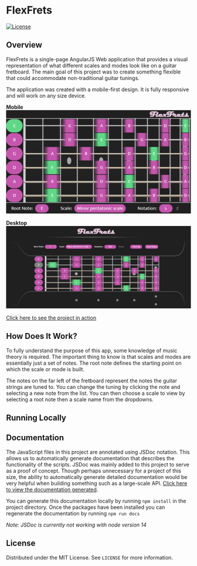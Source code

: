 # FlexFrets

[![License](https://img.shields.io/github/license/tommyduggs/discord_reaction_anlytics)](https://github.com/tommyduggs/discord_reaction_anlytics)
## Overview

FlexFrets is a single-page AngularJS Web application that provides a visual representation of what different scales and modes look like on a guitar fretboard. The main goal of this project was to create something flexible that could accommodate non-traditional guitar tunings.

The application was created with a mobile-first design. It is fully responsive and will work on any size device.

**Mobile**
<img src="readme_assets/screenshot_mobile.png"/>

**Desktop**
<img src="readme_assets/screenshot_web.png"/>

[Click here to see the project in action](https://tommyduggs.github.io/flexfrets)

## How Does It Work?

To fully understand the purpose of this app, some knowledge of music theory is required. The important thing to know is that scales and modes are essentially just a set of notes. The root note defines the starting point on which the scale or mode is built.

The notes on the far left of the fretboard represent the notes the guitar strings are tuned to. You can change the tuning by clicking the note and selecting a new note from the list. You can then choose a scale to view by selecting a root note then a scale name from the dropdowns.

## Running Locally

## Documentation

The JavaScript files in this project are annotated using JSDoc notation. This allows us to automatically generate documentation that describes the functionality of the scripts. JSDoc was mainly added to this project to serve as a proof of concept. Though perhaps unnecessary for a project of this size, the ability to automatically generate detailed documentation would be very helpful when building something such as a large-scale API.
[Click here to view the documentation generated](https://tommyduggs.github.io/flexfrets/documentation/).

You can generate this documentation locally by running `npm install` in the project directory. Once the packages have been installed you can regenerate the documentation by running `npm run docs`

*Note: JSDoc is currently not working with node version 14*

## License

Distributed under the MIT License. See `LICENSE` for more information.
